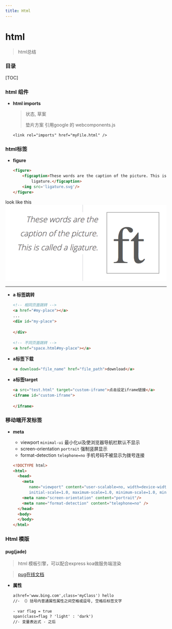 ```yaml
---
title: Html
---
```


# html

> html总结



### 目录

[TOC]

### html 组件

* **html imports**

  > 状态, 草案
  >
  > 垫片方案   引用google 的 webcomponents.js

  ```shell
  <link rel="imports" href="myFile.html" />
  ```


### html标签

* **figure**

  ```html
  <figure>
      <figcaption>These words are the caption of the picture. This is called a
          ligature.</figcaption>
      <img src='ligature.svg'/>
  </figure>
  ```

look like this ![figure](./imgs/figure.png)

------





* **a 标签跳转**

   ```html
   <!-- 相同页面跳转 -->
   <a href="#my-place"></a>
   ...
   <div id="my-place">
       
   </div>
   
   <!-- 不同页面跳转 -->
   <a href="space.html#my-place"></a>
   ```

* **a标签下载**

   ```html
   <a download="file_name" href="file_path">download</a>
   ```

* **a标签target**

   ```html
   <a src="test.html" target="custom-iframe">点击设定iframe链接</a>
   <iframe id="custom-iframe">
       
   </iframe>
   ```


### 移动端开发标签

* **meta**

  - viewport `minimal-ui`  最小化ui及使浏览器导航栏默认不显示
  - screen-orientation `portrait` 强制竖屏显示
  - format-detection `telephone=no` 手机号码不被显示为拨号连接

  ```html
  <!DOCTYPE html>
  <html>
    <head>
      <meta 
         name="viewport" content="user-scalable=no, width=device-width, 
         initial-scale=1.0, maximum-scale=1.0, minimum-scale=1.0, minimal-ui"/>
      <meta name="screen-orientation" content="portrait"/>
      <meta name="format-detection" content="telephone=no" />
    </head>
    <body>
    </body>
  </html>
  ```


### Html 模版



#### pug(jade)

> html 模板引擎，可以配合express koa做服务端渲染 

> [pug在线文档](https://pugjs.org/language/attributes.html) 

* **属性**

  ```jade
  a(href='www.bing.com',class='myClass') hello
  //- （）括号内普通属性属性之间空格或逗号, 空格后标签文字
  
  - var flag = true
  span(class=flag ? 'light' : 'dark')
  //- 变量表达式 - 之后
  ```


